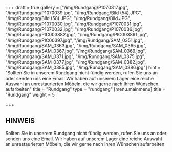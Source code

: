 +++
draft = true
gallery = ["/img/Rundgang/P1070817.jpg", "/img/Rundgang/P1070039.jpg", "/img/Rundgang/Bild (54).JPG", "/img/Rundgang/Bild (58).JPG", "/img/Rundgang/Bild.JPG", "/img/Rundgang/P1070030.jpg", "/img/Rundgang/P1070031.jpg", "/img/Rundgang/P1070032.jpg", "/img/Rundgang/P1070036.jpg", "/img/Rundgang/PIC003882.jpg", "/img/Rundgang/PIC003891.jpg", "/img/Rundgang/PIC00397.jpg", "/img/Rundgang/SAM_0351.jpg", "/img/Rundgang/SAM_0363.jpg", "/img/Rundgang/SAM_0365.jpg", "/img/Rundgang/SAM_0367.jpg", "/img/Rundgang/SAM_0369.jpg", "/img/Rundgang/SAM_0371.jpg", "/img/Rundgang/SAM_0375.jpg", "/img/Rundgang/SAM_0377.jpg", "/img/Rundgang/SAM_0382.jpg", "/img/Rundgang/SAM_0385.jpg", "/img/Rundgang/SAM_0386.jpg"]
hint = "Sollten Sie in unserem Rundgang nicht fündig werden, rufen Sie uns an oder senden uns eine Email. Wir haben auf unserem Lager eine reiche Auswahl an unrestaurierten Möbeln, die wir gerne nach Ihren Wünschen aufarbeiten"
title = "Rundgang"
type = "rundgang"
[menu.mainmenu]
title = "Rundgang"
weight = 5

+++
## HINWEIS

Sollten Sie in unserem Rundgang nicht fündig werden, rufen Sie uns an oder senden uns eine Email. Wir haben auf unserem Lager eine reiche Auswahl an unrestaurierten Möbeln, die wir gerne nach Ihren Wünschen aufarbeiten